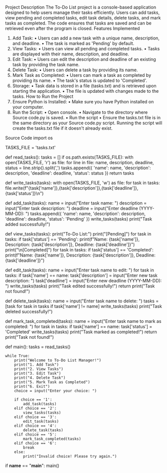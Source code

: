 Project Description
The To-Do List project is a console-based application designed to help users manage their tasks efficiently. Users can add tasks, view pending and completed tasks, edit task details, delete tasks, and mark tasks as completed. The code ensures that tasks are saved and can be retrieved even after the program is closed.
Features Implemented
1.	Add Task:
•	Users can add a new task with a unique name, description, and deadline.
•	The task is marked as 'Pending' by default.
2.	View Tasks:
•	Users can view all pending and completed tasks.
•	Tasks are displayed with their name, description, and deadline.
3.	Edit Task:
•	Users can edit the description and deadline of an existing task by providing the task name.
4.	Delete Task:
•	Users can delete a task by providing its name.
5.	Mark Task as Completed:
•	Users can mark a task as completed by providing its name.
•	The task's status is updated to 'Completed'.
6.	Storage:
•	Task data is stored in a file (tasks.txt) and is retrieved upon starting the application.
•	The file is updated with changes made to the tasks.
How to Run the Project
1.	Ensure Python is Installed:
•	Make sure you have Python installed on your computer. 
2.	Run the Script:
•	Open console.
•	Navigate to the directory where Source code.py is saved.
•	Run the script
•	Ensure the tasks.txt file is in the same directory as your Source code.py script.
Running the script will create the tasks.txt file if it doesn't already exist.

Source Code
import os

TASKS_FILE = 'tasks.txt'

def read_tasks():
    tasks = []
    if os.path.exists(TASKS_FILE):
        with open(TASKS_FILE, 'r') as file:
            for line in file:
                name, description, deadline, status = line.strip().split(',')
                tasks.append({
                    'name': name,
                    'description': description,
                    'deadline': deadline,
                    'status': status
                })
    return tasks

def write_tasks(tasks):
    with open(TASKS_FILE, 'w') as file:
        for task in tasks:
            file.write(f"{task['name']},{task['description']},{task['deadline']},{task['status']}\n")

def add_task(tasks):
    name = input("Enter task name: ")
    description = input("Enter task description: ")
    deadline = input("Enter deadline (YYYY-MM-DD): ")
    tasks.append({
        'name': name,
        'description': description,
        'deadline': deadline,
        'status': 'Pending'
    })
    write_tasks(tasks)
    print("Task added successfully!")

def view_tasks(tasks):
    print("To-Do List:")
    print("[Pending]")
    for task in tasks:
        if task['status'] == 'Pending':
            print(f"Name: {task['name']}, Description: {task['description']}, Deadline: {task['deadline']}")
    print("\n[Completed]")
    for task in tasks:
        if task['status'] == 'Completed':
            print(f"Name: {task['name']}, Description: {task['description']}, Deadline: {task['deadline']}")

def edit_task(tasks):
    name = input("Enter task name to edit: ")
    for task in tasks:
        if task['name'] == name:
            task['description'] = input("Enter new task description: ")
            task['deadline'] = input("Enter new deadline (YYYY-MM-DD): ")
            write_tasks(tasks)
            print("Task edited successfully!")
            return
    print("Task not found!")

def delete_task(tasks):
    name = input("Enter task name to delete: ")
    tasks = [task for task in tasks if task['name'] != name]
    write_tasks(tasks)
    print("Task deleted successfully!")

def mark_task_completed(tasks):
    name = input("Enter task name to mark as completed: ")
    for task in tasks:
        if task['name'] == name:
            task['status'] = 'Completed'
            write_tasks(tasks)
            print("Task marked as completed!")
            return
    print("Task not found!")

def main():
    tasks = read_tasks()

    while True:
        print("Welcome to To-Do List Manager!")
        print("1. Add Task")
        print("2. View Tasks")
        print("3. Edit Task")
        print("4. Delete Task")
        print("5. Mark Task as Completed")
        print("6. Exit")
        choice = input("Enter your choice: ")

        if choice == '1':
            add_task(tasks)
        elif choice == '2':
            view_tasks(tasks)
        elif choice == '3':
            edit_task(tasks)
        elif choice == '4':
            delete_task(tasks)
        elif choice == '5':
            mark_task_completed(tasks)
        elif choice == '6':
            break
        else:
            print("Invalid choice! Please try again.")

if __name__ == "__main__":
    main()

